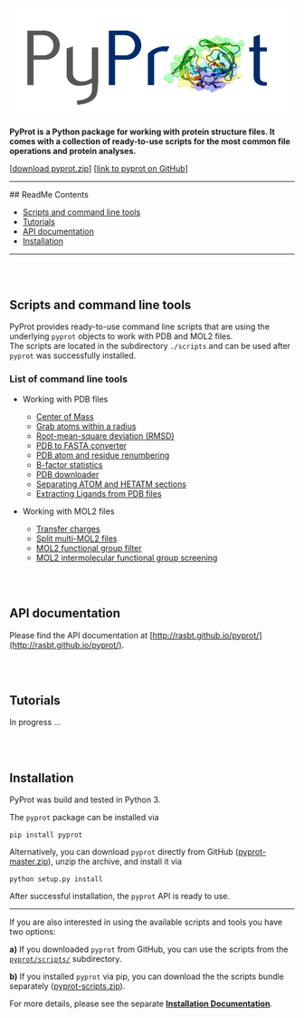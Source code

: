 ![pyprot Logo](./images/logos/molecule_logo.png)

**PyProt is a Python package for working with protein structure files. It comes with a collection of ready-to-use scripts for the most common file operations and protein analyses.**



[[download pyprot.zip](https://github.com/rasbt/pyprot/archive/master.zip)] [[link to pyprot on GitHub](http://htmlpreview.github.io/?https://github.com/rasbt/pyprot/blob/master/README.html)]

<hr>
## ReadMe Contents

- [Scripts and command line tools](#scripts-and-command-line-tools)
- [Tutorials](#tutorials)
- [API documentation](#api-documentation)
- [Installation](#installation)

<hr>



<br>
<br>




## Scripts and command line tools

PyProt provides ready-to-use command line scripts that are using the underlying `pyprot` objects to work with PDB and MOL2 files.  
The scripts are located in the subdirectory `./scripts` and can be used after `pyprot` was successfully installed.   

### List of command line tools

- Working with PDB files
    - [Center of Mass](./docs/tools/pdb_center_of_mass.md)
    - [Grab atoms within a radius](./docs/tools/pdb_grab_atom_radius.md)
    - [Root-mean-square deviation (RMSD)](./docs/tools/pdb_rmsd.md)
    - [PDB to FASTA converter](./docs/tools/pdb_to_fasta.md)
    - [PDB atom and residue renumbering](./docs/tools/pdb_renumber.md)
    - [B-factor statistics](./docs/tools/pdb_bfactor_stats.md)
    - [PDB downloader](./docs/tools/pdb_download.md)
    - [Separating ATOM and HETATM sections](./docs/tools/pdb_split_atom_hetatm.md)
    - [Extracting Ligands from PDB files](./docs/tools/pdb_extract_ligands.md)

  
- Working with MOL2 files
    - [Transfer charges](./docs/tools/mol2_transfer_charge.md)
    - [Split multi-MOL2 files](./docs/tools/mol2_split.md)
    - [MOL2 functional group filter](./docs/tools/mol2_filter_funcgroups.md)
    - [MOL2 intermolecular functional group screening](./docs/tools/mol2_screening_intermol_funcgroup.md)

<br>
<br>


## API documentation

Please find the API documentation at [http://rasbt.github.io/pyprot/](http://rasbt.github.io/pyprot/).


<br>
<br>



## Tutorials

In progress ...

<br>
<br>

## Installation

PyProt was build and tested in Python 3.

The `pyprot` package can be installed  via 
	
	pip install pyprot
	
Alternatively, you can download `pyprot` directly from GitHub ([pyprot-master.zip](https://github.com/rasbt/pyprot/archive/master.zip)), unzip the archive, and install it via

	python setup.py install

After successful installation, the `pyprot` API is ready to use.

<hr>
	
If you are also interested in using the available scripts and tools you have two options:

**a)** If you downloaded `pyprot` from GitHub, you can use the scripts from the [`pyprot/scripts/`](./scripts) subdirectory.  

**b)** If  you installed `pyprot` via pip, you can download the the scripts bundle separately ([pyprot-scripts.zip](https://github.com/rasbt/pyprot/blob/master/scripts/pyprot-scripts.zip?raw=true)).


For more details, please see the separate [**Installation Documentation**](./docs/pyprot_installation.md).